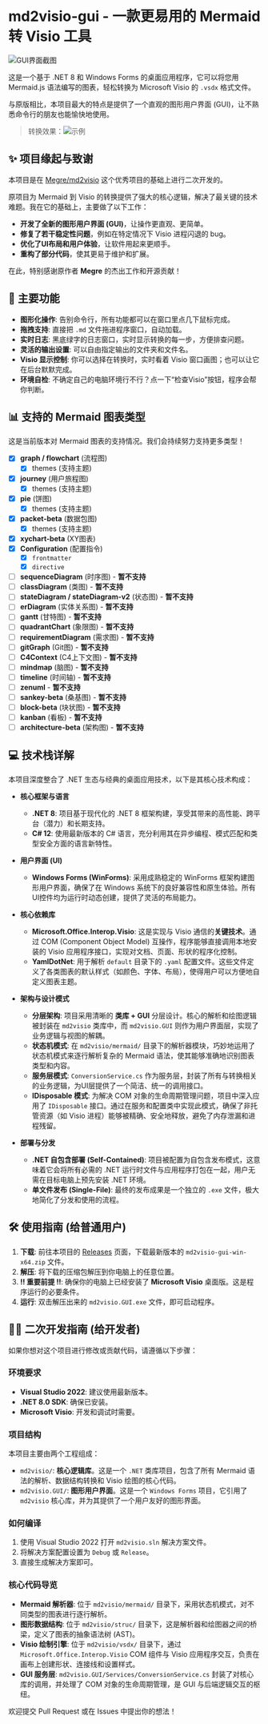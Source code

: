 # md2visio-gui - 一款更易用的 Mermaid 转 Visio 工具

![GUI界面截图](https://img-cdn.ccrui.cn/2025/06/23/68582f169e159.png)

这是一个基于 .NET 8 和 Windows Forms 的桌面应用程序，它可以将您用 Mermaid.js 语法编写的图表，轻松转换为 Microsoft Visio 的 `.vsdx` 格式文件。

与原版相比，本项目最大的特点是提供了一个直观的图形用户界面 (GUI)，让不熟悉命令行的朋友也能愉快地使用。

> 转换效果：![示例](https://img-cdn.ccrui.cn/2025/06/23/685831c3cd15c.png)

## ✨ 项目缘起与致谢

本项目是在 [Megre/md2visio](https://github.com/Megre/md2visio) 这个优秀项目的基础上进行二次开发的。

原项目为 Mermaid 到 Visio 的转换提供了强大的核心逻辑，解决了最关键的技术难题。我在它的基础上，主要做了以下工作：
*   **开发了全新的图形用户界面 (GUI)**，让操作更直观、更简单。
*   **修复了若干稳定性问题**，例如在特定情况下 Visio 进程闪退的 bug。
*   **优化了UI布局和用户体验**，让软件用起来更顺手。
*   **重构了部分代码**，使其更易于维护和扩展。

在此，特别感谢原作者 **Megre** 的杰出工作和开源贡献！

## 🚀 主要功能

*   **图形化操作**: 告别命令行，所有功能都可以在窗口里点几下鼠标完成。
*   **拖拽支持**: 直接把 `.md` 文件拖进程序窗口，自动加载。
*   **实时日志**: 黑底绿字的日志窗口，实时显示转换的每一步，方便排查问题。
*   **灵活的输出设置**: 可以自由指定输出的文件夹和文件名。
*   **Visio 显示控制**: 你可以选择在转换时，实时看着 Visio 窗口画图；也可以让它在后台默默完成。
*   **环境自检**: 不确定自己的电脑环境行不行？点一下“检查Visio”按钮，程序会帮你判断。

## 📊 支持的 Mermaid 图表类型

这是当前版本对 Mermaid 图表的支持情况。我们会持续努力支持更多类型！

- [x] **graph / flowchart** (流程图)
  - [x] themes (支持主题)
- [x] **journey** (用户旅程图)
  - [x] themes (支持主题)
- [x] **pie** (饼图)
  - [x] themes (支持主题)
- [x] **packet-beta** (数据包图)
  - [x] themes (支持主题)
- [x] **xychart-beta** (XY图表)
- [x] **Configuration** (配置指令)
  - [x] `frontmatter`
  - [x] `directive`
- [ ] **sequenceDiagram** (时序图) - **暂不支持**
- [ ] **classDiagram** (类图) - **暂不支持**
- [ ] **stateDiagram / stateDiagram-v2** (状态图) - **暂不支持**
- [ ] **erDiagram** (实体关系图) - **暂不支持**
- [ ] **gantt** (甘特图) - **暂不支持**
- [ ] **quadrantChart** (象限图) - **暂不支持**
- [ ] **requirementDiagram** (需求图) - **暂不支持**
- [ ] **gitGraph** (Git图) - **暂不支持**
- [ ] **C4Context** (C4上下文图) - **暂不支持**
- [ ] **mindmap** (脑图) - **暂不支持**
- [ ] **timeline** (时间轴) - **暂不支持**
- [ ] **zenuml** - **暂不支持**
- [ ] **sankey-beta** (桑基图) - **暂不支持**
- [ ] **block-beta** (块状图) - **暂不支持**
- [ ] **kanban** (看板) - **暂不支持**
- [ ] **architecture-beta** (架构图) - **暂不支持**

## 💻 技术栈详解

本项目深度整合了 .NET 生态与经典的桌面应用技术，以下是其核心技术构成：

*   **核心框架与语言**
    *   **.NET 8**: 项目基于现代化的 .NET 8 框架构建，享受其带来的高性能、跨平台（潜力）和长期支持。
    *   **C# 12**: 使用最新版本的 C# 语言，充分利用其在异步编程、模式匹配和类型安全方面的语言新特性。

*   **用户界面 (UI)**
    *   **Windows Forms (WinForms)**: 采用成熟稳定的 WinForms 框架构建图形用户界面，确保了在 Windows 系统下的良好兼容性和原生体验。所有UI控件均为运行时动态创建，提供了灵活的布局能力。

*   **核心依赖库**
    *   **Microsoft.Office.Interop.Visio**: 这是实现与 Visio 通信的**关键技术**。通过 COM (Component Object Model) 互操作，程序能够直接调用本地安装的 Visio 应用程序接口，实现对文档、页面、形状的程序化控制。
    *   **YamlDotNet**: 用于解析 `default` 目录下的 `.yaml` 配置文件。这些文件定义了各类图表的默认样式（如颜色、字体、布局），使得用户可以方便地自定义图表主题。

*   **架构与设计模式**
    *   **分层架构**: 项目采用清晰的 **类库 + GUI** 分层设计。核心的解析和绘图逻辑被封装在 `md2visio` 类库中，而 `md2visio.GUI` 则作为用户界面层，实现了业务逻辑与视图的解耦。
    *   **状态机模式**: 在 `md2visio/mermaid/` 目录下的解析器模块，巧妙地运用了状态机模式来逐行解析复杂的 Mermaid 语法，使其能够准确地识别图表类型和内容。
    *   **服务层模式**: `ConversionService.cs` 作为服务层，封装了所有与转换相关的业务逻辑，为UI层提供了一个简洁、统一的调用接口。
    *   **IDisposable 模式**: 为解决 COM 对象的生命周期管理问题，项目中深入应用了 `IDisposable` 接口。通过在服务和配置类中实现此模式，确保了非托管资源（如 Visio 进程）能够被精确、安全地释放，避免了内存泄漏和进程残留。

*   **部署与分发**
    *   **.NET 自包含部署 (Self-Contained)**: 项目被配置为自包含发布模式，这意味着它会将所有必需的 .NET 运行时文件与应用程序打包在一起，用户无需在目标电脑上预先安装 .NET 环境。
    *   **单文件发布 (Single-File)**: 最终的发布成果是一个独立的 `.exe` 文件，极大地简化了分发和使用的流程。

## 🛠️ 使用指南 (给普通用户)

1.  **下载**: 前往本项目的 [Releases](https://github.com/konbakuyomu/md2visio-gui/releases) 页面，下载最新版本的 `md2visio-gui-win-x64.zip` 文件。
2.  **解压**: 将下载的压缩包解压到你电脑上的任意位置。
3.  **‼️ 重要前提 ‼️**: 确保你的电脑上已经安装了 **Microsoft Visio** 桌面版。这是程序运行的必要条件。
4.  **运行**: 双击解压出来的 `md2visio.GUI.exe` 文件，即可启动程序。

## 👨‍💻 二次开发指南 (给开发者)

如果你想对这个项目进行修改或贡献代码，请遵循以下步骤：

### **环境要求**
*   **Visual Studio 2022**: 建议使用最新版本。
*   **.NET 8.0 SDK**: 确保已安装。
*   **Microsoft Visio**: 开发和调试时需要。

### **项目结构**
本项目主要由两个工程组成：
*   `md2visio/`: **核心逻辑库**。这是一个 `.NET` 类库项目，包含了所有 Mermaid 语法的解析、数据结构转换和 Visio 绘图的核心代码。
*   `md2visio.GUI/`: **图形用户界面**。这是一个 `Windows Forms` 项目，它引用了 `md2visio` 核心库，并为其提供了一个用户友好的图形界面。

### **如何编译**
1.  使用 Visual Studio 2022 打开 `md2visio.sln` 解决方案文件。
2.  将解决方案配置设置为 `Debug` 或 `Release`。
3.  直接生成解决方案即可。

### **核心代码导览**
*   **Mermaid 解析器**: 位于 `md2visio/mermaid/` 目录下，采用状态机模式，对不同类型的图表进行逐行解析。
*   **图形数据结构**: 位于 `md2visio/struc/` 目录下，这是解析器和绘图器之间的桥梁，定义了图表的抽象语法树 (AST)。
*   **Visio 绘制引擎**: 位于 `md2visio/vsdx/` 目录下，通过 `Microsoft.Office.Interop.Visio` COM 组件与 Visio 应用程序交互，负责在画布上创建形状、连接线和设置样式。
*   **GUI 服务层**: `md2visio.GUI/Services/ConversionService.cs` 封装了对核心库的调用，并处理了 COM 对象的生命周期管理，是 GUI 与后端逻辑交互的枢纽。

欢迎提交 Pull Request 或在 Issues 中提出你的想法！
